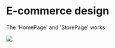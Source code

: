 <h1>E-commerce design</h1>
<p>The 'HomePage' and 'StorePage' works</p>
<img src='https://github.com/user-attachments/assets/c0dac5d3-4107-43d6-be94-dd26eab42177'/>
